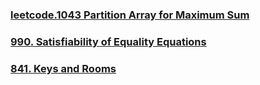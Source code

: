 ### [leetcode.1043 Partition Array for Maximum Sum](https://github.com/lulukdog/leetcode-Python/blob/master/Map/Partition%20Array%20for%20Maximum%20Sum.py)

### [990. Satisfiability of Equality Equations](https://github.com/lulukdog/leetcode-Python/blob/master/Map/Satisfiability%20of%20Equality%20Equations.py)

### [841. Keys and Rooms](https://github.com/lulukdog/leetcode-Python/blob/master/Map/841.%20Keys%20and%20Rooms.py)
